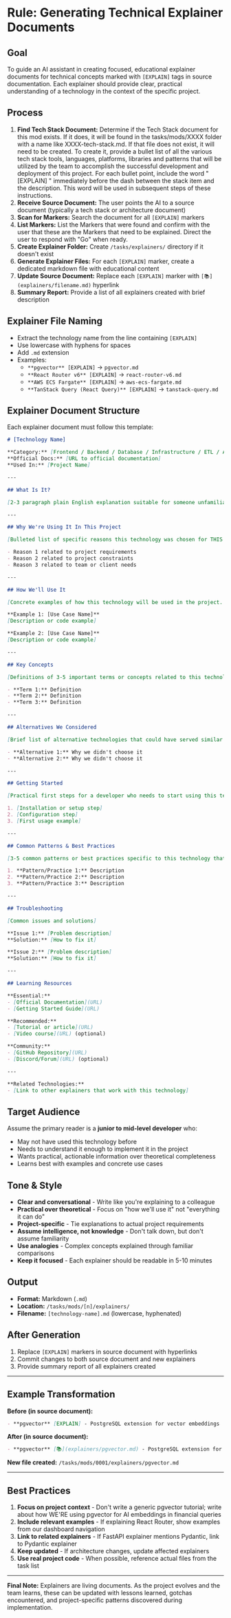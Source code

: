 # Rule: Generating Technical Explainer Documents

## Goal

To guide an AI assistant in creating focused, educational explainer documents for technical concepts marked with `[EXPLAIN]` tags in source documentation. Each explainer should provide clear, practical understanding of a technology in the context of the specific project.

## Process
1. **Find Tech Stack Document:** Determine if the Tech Stack document for this mod exists. If it does, it will be found in the tasks/mods/XXXX folder with a name like XXXX-tech-stack.md. If that file does not exist, it will need to be created. To create it, provide a bullet list of all the various tech stack tools, languages, platforms, libraries and patterns that will be utilized by the team to accomplish the successful development and deployment of this project. For each bullet point, include the word "[EXPLAIN] " immediately before the dash between the stack item and the description. This word will be used in subsequent steps of these instructions.
1. **Receive Source Document:** The user points the AI to a source document (typically a tech stack or architecture document)
2. **Scan for Markers:** Search the document for all `[EXPLAIN]` markers
3. **List Markers:** List the Markers that were found and confirm with the user that these are the Markers that need to be explained. Direct the user to respond with "Go" when ready.
3. **Create Explainer Folder:** Create `/tasks/explainers/` directory if it doesn't exist
4. **Generate Explainer Files:** For each `[EXPLAIN]` marker, create a dedicated markdown file with educational content
5. **Update Source Document:** Replace each `[EXPLAIN]` marker with `[📚](explainers/filename.md)` hyperlink
6. **Summary Report:** Provide a list of all explainers created with brief description

## Explainer File Naming

- Extract the technology name from the line containing `[EXPLAIN]`
- Use lowercase with hyphens for spaces
- Add `.md` extension
- Examples:
  - `**pgvector** [EXPLAIN]` → `pgvector.md`
  - `**React Router v6** [EXPLAIN]` → `react-router-v6.md`
  - `**AWS ECS Fargate** [EXPLAIN]` → `aws-ecs-fargate.md`
  - `**TanStack Query (React Query)** [EXPLAIN]` → `tanstack-query.md`

## Explainer Document Structure

Each explainer document must follow this template:

```markdown
# [Technology Name]

**Category:** [Frontend / Backend / Database / Infrastructure / ETL / AI / Testing / etc.]
**Official Docs:** [URL to official documentation]
**Used In:** [Project Name]

---

## What Is It?

[2-3 paragraph plain English explanation suitable for someone unfamiliar with the technology. Avoid jargon. Use analogies where helpful.]

---

## Why We're Using It In This Project

[Bulleted list of specific reasons this technology was chosen for THIS project. Be concrete and project-specific.]

- Reason 1 related to project requirements
- Reason 2 related to project constraints
- Reason 3 related to team or client needs

---

## How We'll Use It

[Concrete examples of how this technology will be used in the project. Include code snippets, configuration examples, or workflow descriptions where appropriate.]

**Example 1: [Use Case Name]**
[Description or code example]

**Example 2: [Use Case Name]**
[Description or code example]

---

## Key Concepts

[Definitions of 3-5 important terms or concepts related to this technology that someone implementing it should understand]

- **Term 1:** Definition
- **Term 2:** Definition
- **Term 3:** Definition

---

## Alternatives We Considered

[Brief list of alternative technologies that could have served similar purpose, with 1-sentence reason why we chose the selected technology instead]

- **Alternative 1:** Why we didn't choose it
- **Alternative 2:** Why we didn't choose it

---

## Getting Started

[Practical first steps for a developer who needs to start using this technology in the project]

1. [Installation or setup step]
2. [Configuration step]
3. [First usage example]

---

## Common Patterns & Best Practices

[3-5 common patterns or best practices specific to this technology that the team should follow]

1. **Pattern/Practice 1:** Description
2. **Pattern/Practice 2:** Description
3. **Pattern/Practice 3:** Description

---

## Troubleshooting

[Common issues and solutions]

**Issue 1:** [Problem description]
**Solution:** [How to fix it]

**Issue 2:** [Problem description]
**Solution:** [How to fix it]

---

## Learning Resources

**Essential:**
- [Official Documentation](URL)
- [Getting Started Guide](URL)

**Recommended:**
- [Tutorial or article](URL)
- [Video course](URL) (optional)

**Community:**
- [GitHub Repository](URL)
- [Discord/Forum](URL) (optional)

---

**Related Technologies:**
- [Link to other explainers that work with this technology]
```

## Target Audience

Assume the primary reader is a **junior to mid-level developer** who:
- May not have used this technology before
- Needs to understand it enough to implement it in the project
- Wants practical, actionable information over theoretical completeness
- Learns best with examples and concrete use cases

## Tone & Style

- **Clear and conversational** - Write like you're explaining to a colleague
- **Practical over theoretical** - Focus on "how we'll use it" not "everything it can do"
- **Project-specific** - Tie explanations to actual project requirements
- **Assume intelligence, not knowledge** - Don't talk down, but don't assume familiarity
- **Use analogies** - Complex concepts explained through familiar comparisons
- **Keep it focused** - Each explainer should be readable in 5-10 minutes

## Output

- **Format:** Markdown (`.md`)
- **Location:** `/tasks/mods/[n]/explainers/`
- **Filename:** `[technology-name].md` (lowercase, hyphenated)

## After Generation

1. Replace `[EXPLAIN]` markers in source document with hyperlinks
2. Commit changes to both source document and new explainers
3. Provide summary report of all explainers created

---

## Example Transformation

**Before (in source document):**
```markdown
- **pgvector** [EXPLAIN] - PostgreSQL extension for vector embeddings
```

**After (in source document):**
```markdown
- **pgvector** [📚](explainers/pgvector.md) - PostgreSQL extension for vector embeddings
```

**New file created:** `/tasks/mods/0001/explainers/pgvector.md`

---

## Best Practices

1. **Focus on project context** - Don't write a generic pgvector tutorial; write about how WE'RE using pgvector for AI embeddings in financial queries
2. **Include relevant examples** - If explaining React Router, show examples from our dashboard navigation
3. **Link to related explainers** - If FastAPI explainer mentions Pydantic, link to Pydantic explainer
4. **Keep updated** - If architecture changes, update affected explainers
5. **Use real project code** - When possible, reference actual files from the task list

---

**Final Note:** Explainers are living documents. As the project evolves and the team learns, these can be updated with lessons learned, gotchas encountered, and project-specific patterns discovered during implementation.
